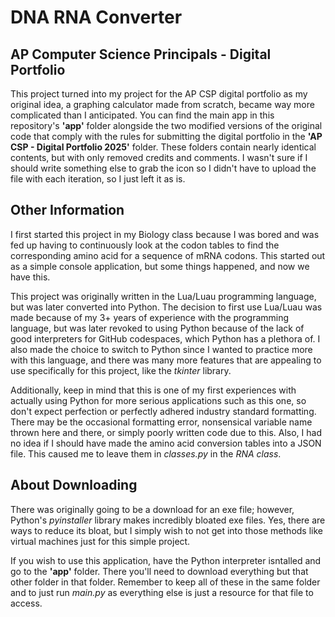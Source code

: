 # DNA RNA Converter
## AP Computer Science Principals - Digital Portfolio
This project turned into my project for the AP CSP digital portfolio as my original idea, a graphing calculator made from scratch, became way more complicated than I anticipated. You can find the main app in this repository's **'app'** folder alongside the two modified versions of the original code that comply with the rules for submitting the digital portfolio in the **'AP CSP - Digital Portfolio 2025'** folder. These folders contain nearly identical contents, but with only removed credits and comments. I wasn't sure if I should write something else to grab the icon so I didn't have to upload the file with each iteration, so I just left it as is.

## Other Information
I first started this project in my Biology class because I was bored and was fed up having to continuously look at the codon tables to find the corresponding amino acid for a sequence of mRNA codons. This started out as a simple console application, but some things happened, and now we have this.

This project was originally written in the Lua/Luau programming language, but was later converted into Python. The decision to first use Lua/Luau was made because of my 3+ years of experience with the programming language, but was later revoked to using Python because of the lack of good interpreters for GitHub codespaces, which Python has a plethora of. I also made the choice to switch to Python since I wanted to practice more with this language, and there was many more features that are appealing to use specifically for this project, like the *tkinter* library.

Additionally, keep in mind that this is one of my first experiences with actually using Python for more serious applications such as this one, so don't expect perfection or perfectly adhered industry standard formatting. There may be the occasional formatting error, nonsensical variable name thrown here and there, or simply poorly written code due to this. Also, I had no idea if I should have made the amino acid conversion tables into a JSON file. This caused me to leave them in *classes.py* in the *RNA class*.

## About Downloading
There was originally going to be a download for an exe file; however, Python's *pyinstaller* library makes incredibly bloated exe files. Yes, there are ways to reduce its bloat, but I simply wish to not get into those methods like virtual machines just for this simple project.

If you wish to use this application, have the Python interpreter isntalled and go to the **'app'** folder. There you'll need to download everything but that other folder in that folder. Remember to keep all of these in the same folder and to just run *main.py* as everything else is just a resource for that file to access.
